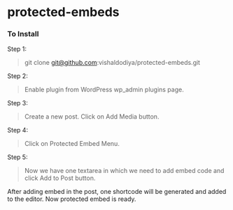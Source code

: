 # protected-embeds

### To Install

Step 1:
> git clone git@github.com:vishaldodiya/protected-embeds.git

Step 2:
> Enable plugin from WordPress wp_admin plugins page.

Step 3:
> Create a new post. Click on Add Media button.

Step 4: 
> Click on Protected Embed Menu.

Step 5:
> Now we have one textarea in which we need to add embed code and click Add to Post button.

After adding embed in the post, one shortcode will be generated and added to the editor. Now protected embed is ready.
